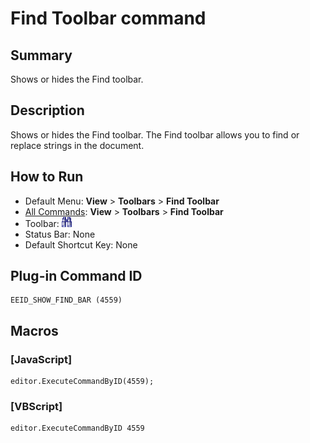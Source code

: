 # Find Toolbar command

## Summary

Shows or hides the Find toolbar.

## Description

Shows or hides the Find toolbar. The Find toolbar allows you to find or replace strings in the document.

## How to Run

- Default Menu: **View** >
**Toolbars** \> **Find Toolbar**
- [All Commands](../tools/all_commands): **View** >
**Toolbars** \> **Find Toolbar**
- Toolbar:
![](../../images/emeditor12_toggle_find_bar_button.png)
- Status Bar: None
- Default Shortcut Key: None

## Plug-in Command ID

```
EEID_SHOW_FIND_BAR (4559)
```

## Macros

### \[JavaScript\]

```
editor.ExecuteCommandByID(4559);
```

### \[VBScript\]

```
editor.ExecuteCommandByID 4559
```
